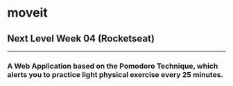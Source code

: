 # moveit
## Next Level Week 04 (Rocketseat)
---
### A Web Application based on the Pomodoro Technique, which alerts you to practice light physical exercise every 25 minutes.